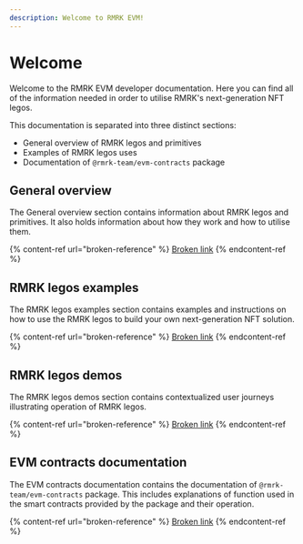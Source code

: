 ```yaml
---
description: Welcome to RMRK EVM!
---
```


# Welcome

Welcome to the RMRK EVM developer documentation. Here you can find all of the information needed in order to utilise RMRK's next-generation NFT legos.

This documentation is separated into three distinct sections:

* General overview of RMRK legos and primitives
* Examples of RMRK legos uses
* Documentation of `@rmrk-team/evm-contracts` package

## General overview

The General overview section contains information about RMRK legos and primitives. It also holds information about how they work and how to utilise them.

{% content-ref url="broken-reference" %}
[Broken link](broken-reference)
{% endcontent-ref %}

## RMRK legos examples

The RMRK legos examples section contains examples and instructions on how to use the RMRK legos to build your own next-generation NFT solution.

{% content-ref url="broken-reference" %}
[Broken link](broken-reference)
{% endcontent-ref %}

## RMRK legos demos

The RMRK legos demos section contains contextualized user journeys illustrating operation of RMRK legos.

{% content-ref url="broken-reference" %}
[Broken link](broken-reference)
{% endcontent-ref %}

## EVM contracts documentation

The EVM contracts documentation contains the documentation of `@rmrk-team/evm-contracts` package. This includes explanations of function used in the smart contracts provided by the package and their operation.

{% content-ref url="broken-reference" %}
[Broken link](broken-reference)
{% endcontent-ref %}
